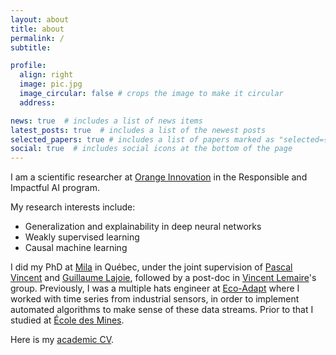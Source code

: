 ```yaml
---
layout: about
title: about
permalink: /
subtitle: 

profile:
  align: right
  image: pic.jpg
  image_circular: false # crops the image to make it circular
  address:

news: true  # includes a list of news items
latest_posts: true  # includes a list of the newest posts
selected_papers: true # includes a list of papers marked as "selected={true}"
social: true  # includes social icons at the bottom of the page
---
```


I am a scientific researcher at [Orange Innovation](https://hellofuture.orange.com/fr/) in the Responsible and Impactful AI program.

My research interests include:
 - Generalization and explainability in deep neural networks
 - Weakly supervised learning
 - Causal machine learning

I did my PhD at [Mila](https://mila.quebec/) in Québec, under the joint supervision of [Pascal Vincent](https://ai.facebook.com/people/pascal-vincent/) and [Guillaume Lajoie](https://www.guillaumelajoie.com/), followed by a post-doc in [Vincent Lemaire](http://vincentlemaire-labs.fr/)'s group.
Previously, I was a multiple hats engineer at [Eco-Adapt](https://www.eco-adapt.com/?lang=fr) where I worked with time series from industrial sensors, in order to implement automated algorithms to make sense of these data streams. Prior to that I studied at [École des Mines](https://www.minesparis.psl.eu/).

Here is my [academic CV](/assets/pdf/thomas_george_academic_cv.pdf).